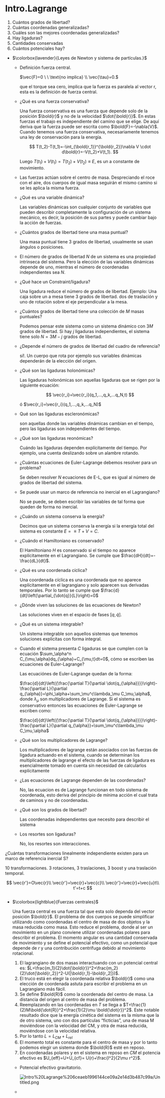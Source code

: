 # Intro.Lagrange

1. Cuántos grados de libertad?
2. Cuántas coordenadas generalizadas?
3. Cuáles son las mejores coordenadas generalizadas? 
4. Hay ligaduras?
5. Cantidades conservadas
6. Cuántos potenciales hay?
- $\colorbox{lavender}{Leyes de Newton y sistema de partículas.}$
    
    
    - Definición fuerza central.
        
        $\vec{F}=0 \ \ \text{no implica} \\ \vec{\tau}=0.$ 
        
        que el torque sea cero, implica que la fuerza es paralela al vector r, esta es la definición de fuerza central.
        
    - ¿Qué es una fuerza conservativa?
        
        Una fuerza conservativa es una fuerza que depende solo de la posición $\bold{r}$  y no de la velocidad $\dot{\bold{r}}$. En estas fuerzas el trabajo es independiente del camino que se elige. De aquí deriva que la fuerza puede ser escrita como $\bold{F}=-\nabla{V}$. Cuando tenemos una fuerza conservativa, necesariamente tenemos una ley de conservación para la energía. 
        
        $$
        T(t_2)-T(t_1)=-\int_{\bold{r_1}}^{\bold{r_2}}\nabla V \cdot d\bold{r}=-V(t_2)+V(t_1).
        $$
        
        Luego   $T(t_1)+V(t_1)=T(t_2)+V(t_2) \equiv E$, es un a constante de movimiento. 
        
    - Las fuerzas actúan sobre el centro de masa. Despreciando el roce con el aire, dos cuerpos de igual masa seguirán el mismo camino si se les aplica la misma fuerza.
    - ¿Qué es una variable dinámica?
        
        Las variables dinámicas son cualquier conjunto de variables que pueden describir completamente la configuración de un sistema mecánico, es decir, la posición de sus partes y puede cambiar bajo la acción de fuerzas.
        
    - ¿Cuántos grados de libertad tiene una masa puntual?
        
        Una masa puntual tiene 3 grados de libertad, usualmente se usan ángulos o posiciones.
        
    - El número de grados de libertad $N$ de un sistema es una propiedad intrinseca del sistema. Pero la elección de las variables dinámicas depende de uno, mientras el número de coordenadas independientes sea $N$.
    - ¿Qué hace un Constraint/ligadura?
        
        Una ligadura reduce el  número de grados de libertad. 
        Ejemplo: Una caja sobre un a mesa tiene 3 grados de libertad. dos de traslación y uno de rotación sobre el eje perpendicular a la mesa. 
        
    - ¿Cuántos grados de libertad tiene  una colección de $M$ masas puntuales?
        
        Podemos pensar este sistema como un sistema dinámico con $3M$ grados de libertad. Si hay $j$ ligaduras independientes, el sistema tiene solo $N=3M-j$ grados de libertad. 
        
    - ¿Depende el número de grados de libertad del cuadro de referencia?
        
        sí!. Un cuerpo que rota por ejemplo sus variables dinámicas dependerán de la elección del origen.
        
    - ¿Qué son las ligaduras holonómicas?
        
        Las ligaduras holonómicas son aquellas ligaduras que se rigen por la siguiente ecuación:
        
        $$
        \vec{r_i}=\vec{r_i}(q_1,...,q_k,...q_N,t)
        $$
        
        ó $\vec{r_i}=\vec{r_i}(q_1,...,q_k,...q_N)$
        
    - Qué son las ligaduras escleronómicas?
        
        son aquellas donde las variables dinámicas cambian en el tiempo, pero las ligaduras son independientes del tiempo.
        
    - ¿Qué son las ligaduras reonómicas?
        
        Cuándo las ligaduras dependen explícitamente del tiempo. Por ejemplo, una cuenta deslizando sobre un alambre rotando.
        
    - ¿Cuántas ecuaciones de Euler-Lagrange debemos resolver para un problema?
        
        Se deben resolver $N$ ecuaciones de E-L, que es igual al número de grados de libertad del sistema.
        
    - Se puede usar un marco de referencia no inercial en el Lagrangiano?
        
        No se puede, se deben escribir las variables de tal forma que queden de forma no inercial.
        
    - ¿Cuándo un sistema conserva la energía?
        
        Decimos que un sistema conserva la energía si la energía total del sistema es constante $E=\equiv T+V=C$. 
        
    - ¿Cuándo el Hamiltoniano es conservado?
        
        El Hamiltoniano $H$ es conservado si el tiempo no aparece explícitamente en el Lagrangiano. Se cumple que $\frac{dH}{dt}=-\frac{dL}{dt}$.
        
    - ¿Qué es una coordenada cíclica?
        
        Una coordenada cíclica es una coordenada que no aparece explícitamente en el lagrangiano y solo aparecen sus derivadas temporales. Por lo tanto se cumple que $\frac{d}{dt}\left(\partial_{\dot{q}}{L}\right)=0$
        
    - ¿Dónde viven las soluciones de las ecuaciones de Newton?
        
        Las soluciones viven en el espacio de fases $[q,\dot{q}]$.
        
    - ¿Qué es un sistema integrable?
        
        Un sistema integrable son aquellos sistemas que tenemos soluciones explicitas con forma integral.
        
    - Cuando el sistema presenta $C$ ligaduras se que cumplen con la ecuación $\sum_\alpha^n C_{\mu,\alpha}dq_{\alpha}+C_{\mu,t}dt=0$, cómo se escriben las ecuaciones de Euler-Lagrange?
        
        Las ecuaciónes de Euler-Lagrange quedan de la forma:
        
        $\frac{d}{dt}\left({\frac{\partial T}{\partial \dot{q_{\alpha}}}}\right)-\frac{\partial L}{\partial q_{\alpha}}=\phi_\alpha+\sum_\mu^c\lambda_\mu C_\mu,\alpha$, donde $\lambda_{\mu}$ son multiplicadores de Lagrange. Si el sistema es conservativo entonces las ecuaciones de Euler-Lagrange se escriben como:
        
        $\frac{d}{dt}\left({\frac{\partial T}{\partial \dot{q_{\alpha}}}}\right)-\frac{\partial L}{\partial q_{\alpha}}=\sum_\mu^c\lambda_\mu C_\mu,\alpha$
        
    - ¿Qué son los multiplicadores de Lagrange?
        
        Los multiplicadores de lagrange están asociados con las fuerzas de ligadura actuando en el sistema, cuando se determinan los multiplicadores de lagrange el efecto de las fuerzas de ligadura es esencialmente tomado en cuenta sin necesidad de calcularlos explícitamente 
        
    - ¿Las ecuaciones de Lagrange dependen de las coordenadas?
        
        No, las ecuacion es de Lagrange funcionan en todo sistema de coordenada, esto deriva del principio de mínima acción el cual trata de caminos y no de coordenadas.
        
    - ¿Qué son los grados de libertad?
        
        Las coordenadas independientes que necesito para describir el sistema
        
    - Los resortes son ligaduras?
        
        No, los resortes son interacciones.
        
    

 ¿Cuántas transformaciones linealmente independiente existen para un marco de referencia inercial S?

10 transformaciones. 3 rotaciones, 3 traslaciones, 3 boost y una traslación temporal.

$$
\vec{r'}=O\vec{r}\\
\vec{r'}=\vec{r}+\vec{c}\\
\vec{r'}=\vec{r}+\vec{u}t\\
t'=t+c
$$

```latex

```

- $\colorbox{lightblue}{Fuerzas centrales}$
    
    Una fuerza central  es una fuerza tal que esta solo dependa del vector posición $\bold{r}$. El problema de dos cuerpos se puede simplificar utilizando como coordenadas el centro de masa de dos objetos y la masa reducida como masa. Esto reduce el problema, donde al ser un movimiento en un plano conviene utilizar coordenadas polares para describir el problema. El momento angular es una cantidad conservada de movimiento y se define el potencial efectivo, como un potencial que depende de $r$ y una contribución centrifuga debido  al movimiento rotacional. 
    
    1. El lagrangiano de dos masas interactuando con un potencial central es:
    $L=\frac{m_1}{2}\dot{\bold{r}}^2+\frac{m_2}{2}\dot{\bold{r_2}}^2-U(|\bold{r_1}-\bold{r_2|})$.
    2. El truco está en elegir la coordenada relativa $\bold{r}$ como una elección de coordenada astuta para escribir el problema en un Lagrangiano más fácil.
    3. Se define $\bold{R}$ como la coordenada del centro de masa. La distancia del origen al centro de masa del problema.
    4. Reemplazando en las coordenadas en $T$ se llega a $T=\frac{1}{2}M\bold{\dot{R}}^2+\frac{1}{2}\mu \bold{\dot{r}}^2$. Este notable resultado dice que la energía cinética del sistema es la misma que la de otro sistema, uno con dos partículas “ficticias”, una de masa M moviéndose con la velocidad del CM, y otra de masa reducida, moviéndose con la velocidad relativa.
    5. Por lo tanto $L = L_{CM}+L_{rel}$
    6. El momento total es constante para el centro de masa y por lo tanto podemos elegir un sistema donde $\bold{R}$ esté en reposo.
    7. En coordenadas polares y en el sistema en reposo en $CM$ el potencia efectivo es
    $U_{eff}=U+U_{cf}= U(r)+\frac{l^2}{2\mu r^2}$.
    
     
    
    - Potencial efectivo gravitatorio.
        
        
        ![Intro%20Lagrange%206ceaeb1996144ce09a2e14d3b487c99a/Untitled.png](Intro%20Lagrange%206ceaeb1996144ce09a2e14d3b487c99a/Untitled.png)
        
    -
